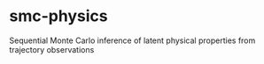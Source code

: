 # smc-physics
Sequential Monte Carlo inference of latent physical properties from trajectory observations
